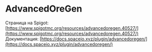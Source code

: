 # AdvancedOreGen

Страница на Spigot: [https://www.spigotmc.org/resources/advancedoregen.40527/](https://www.spigotmc.org/resources/advancedoregen.40527/)  
Документация: [https://docs.spaceio.xyz/plugin/advancedoregen/](https://docs.spaceio.xyz/plugin/advancedoregen/)

